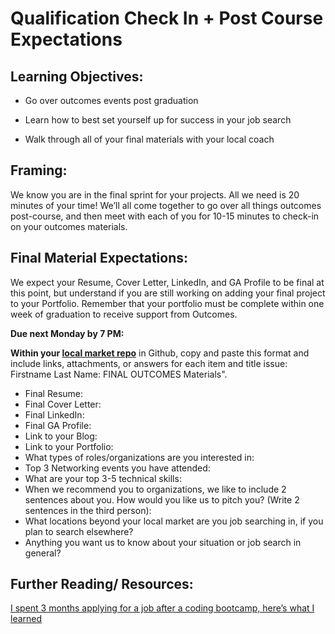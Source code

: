 # Qualification Check In + Post Course Expectations 

## Learning Objectives:

* Go over outcomes events post graduation

* Learn how to best set yourself up for success in your job search 

* Walk through all of your final materials with your local coach

## Framing:

We know you are in the final sprint for your projects. All we need is 20 minutes of your time! We’ll all come together to go over all things outcomes post-course, and then meet with each of you for 10-15 minutes to check-in on your outcomes materials.

## Final Material Expectations:
We expect your Resume, Cover Letter, LinkedIn, and GA Profile to be final at this point, but understand if you are still working on adding your final project to your Portfolio. Remember that your portfolio must be complete within one week of graduation to receive support from Outcomes. 

**Due next Monday by 7 PM:**

**Within your [local market repo](https://github.com/ga-students/dsiplusoutcomes/blob/master/SubmittingHW.md)** in Github, copy and paste this format and include links, attachments, or answers for each item and title issue: Firstname Last Name: FINAL OUTCOMES Materials".

- Final Resume: 
- Final Cover Letter:
- Final LinkedIn: 
- Final GA Profile:
- Link to your Blog:
- Link to your Portfolio: 
- What types of roles/organizations are you interested in: 
- Top 3 Networking events you have attended: 
- What are your top 3-5 technical skills: 
- When we recommend you to organizations, we like to include 2 sentences about you. How would you like us to pitch you? (Write 2 sentences in the third person):
- What locations beyond your local market are you job searching in, if you plan to search elsewhere? 
- Anything you want us to know about your situation or job search in general? 



## Further Reading/ Resources:

[I spent 3 months applying for a job after a coding bootcamp, here’s what I learned ](https://medium.freecodecamp.com/5-key-learnings-from-the-post-bootcamp-job-search-9a07468d2331#.vuily1mtu)
